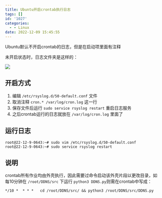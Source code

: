 ```yaml
---
title: Ubuntu开启crontab执行日志
tags: []
id: '1027'
categories:
  - - Linux
date: 2022-12-09 15:45:55
---
```


Ubuntu默认不开启crontab的日志，但是在启动项里面有注释

未开启状态时，日志文件夹是这样的：

![](https://blog.zhuanjie.ltd/img/uploads/2022/12/image-1024x100.png)

## 开启方式

1.  编辑 `/etc/rsyslog.d/50-default.conf` 文件
2.  取消注释 `cron.* /var/log/cron.log` 这一行
3.  保存文件后运行 `sudo service rsyslog restart` 重启日志服务
4.  之后crontab运行的日志就放在 `/var/log/cron.log` 里面了

## 运行日志

```
root@22-12-9-0643:~# sudo vim /etc/rsyslog.d/50-default.conf
root@22-12-9-0643:~# sudo service rsyslog restart
```

## 说明

crontab所有作业均由外壳执行，因此需要过命令启动该外壳片段以更改目录，如每10分钟在 `/root/DDNS/src` 下运行 `python3 DDNS.py`则需在crontab中写成：

```
*/10 *  * * *   cd /root/DDNS/src/ && python3 /root/DDNS/src/DDNS.py
```